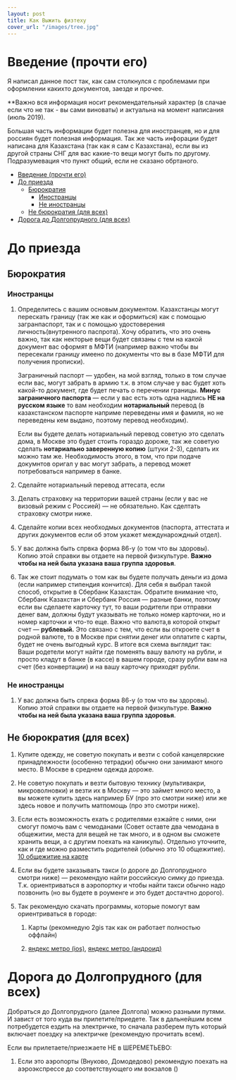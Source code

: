 ```yaml
---
layout: post
title: Как Выжить физтеху
cover_url: "/images/tree.jpg"
---
```


# Введение (прочти его)

Я написал данное пост так, как сам столкнулся с проблемами при оформлении какихто документов, заезде и прочее.

**Важно вся информация носит рекомендательный характер (в слачае если что не так - вы сами виноваты) и актуальна на момент написания (июль 2019).

Большая часть информации будет полезна для иностранцев, но и для россиян будет полезная информация. Так же часть инфорации будет написана для Казахстана (так как я сам с Казахстана), если вы из другой страны СНГ для вас какие-то вещи могут быть по другому. Подразумевация что пункт общий, если не сказано обртаного.
<!-- more -->
- [Введение (прочти его)](#%D0%92%D0%B2%D0%B5%D0%B4%D0%B5%D0%BD%D0%B8%D0%B5-%D0%BF%D1%80%D0%BE%D1%87%D1%82%D0%B8-%D0%B5%D0%B3%D0%BE)
- [До приезда](#%D0%94%D0%BE-%D0%BF%D1%80%D0%B8%D0%B5%D0%B7%D0%B4%D0%B0)
  - [Бюрократия](#%D0%91%D1%8E%D1%80%D0%BE%D0%BA%D1%80%D0%B0%D1%82%D0%B8%D1%8F)
    - [Иностранцы](#%D0%98%D0%BD%D0%BE%D1%81%D1%82%D1%80%D0%B0%D0%BD%D1%86%D1%8B)
    - [Не иностранцы](#%D0%9D%D0%B5-%D0%B8%D0%BD%D0%BE%D1%81%D1%82%D1%80%D0%B0%D0%BD%D1%86%D1%8B)
  - [Не бюрократия (для всех)](#%D0%9D%D0%B5-%D0%B1%D1%8E%D1%80%D0%BE%D0%BA%D1%80%D0%B0%D1%82%D0%B8%D1%8F-%D0%B4%D0%BB%D1%8F-%D0%B2%D1%81%D0%B5%D1%85)
- [Дорога до Долгопрудного (для всех)](#%D0%94%D0%BE%D1%80%D0%BE%D0%B3%D0%B0-%D0%B4%D0%BE-%D0%94%D0%BE%D0%BB%D0%B3%D0%BE%D0%BF%D1%80%D1%83%D0%B4%D0%BD%D0%BE%D0%B3%D0%BE-%D0%B4%D0%BB%D1%8F-%D0%B2%D1%81%D0%B5%D1%85)

# До приезда 



## Бюрократия

### Иностранцы

1. Определитесь с вашим основым документом. Казахстанцы могут перескать границу (так же как и оформиться) как с помощью загранпаспорт, так и с помощью удостоверения личность(внутренного паспрота). Хочу обратить, что это очень важно, так как некторые вещи будет связаны с тем на какой документ вас оформят в МФТИ (например важно чтобы вы пересекали границу имеено по документы что вы в базе МФТИ для получения прописки).

   Заграничный паспорт — удобен, на мой взгляд, только в том случае если вас, могут забрать в армию т.к. в этом случае у вас будет хоть какой-то документ, где будет печать о перечении границы. **Минус заграничного паспорта** — если у вас есть хоть одна надпись **НЕ на русском языке** то вам необходим **нотариальный** перевод (в казахстанском паспорте наприме переведены имя и фамиля, но не переведены кем выдано, поэтому перевод необходим).

   Если вы будете делать нотариальный перевод советую это сделать дома, в Москве это будет стоить гораздо дороже, так же советую сделать **нотариально заверенную копию** (штуки 2-3), сделать их можно там же. Необходимость этого, в том, что при подаче докумнтов оригал у вас могут забрать, а перевод может потребоваться например в банке.

2. Сделайте нотариальный перевод аттесата, если 
3. Делать страховку на территории вашей страны (если у  вас не визовый режим с Россией) — не обязательно. Как сделтать страховку смотри ниже.
4. Сделайте копии всех необходмых документов (паспорта, аттестата и других документов если об этом укажет междунарождный отдел).
5. У вас должна быть спрвка форма 86-у (о том что вы здоровы). Копию этой справки вы отдаете на первой физкультуре. **Важно чтобы на ней была указана ваша группа здоровья**.
6. Так же стоит подумать о том как вы будете получать деньги из дома (если например стипендия кончится). Для себя я выбрал такой способ, открытие в Сбербанк Казахстан. Обратите внимание что, Сбербанк Казахстан и Сбербанк Россия — разные банки, поэтому если вы сделаете карточку тут, то ваши родители при отправки денег вам, должны будут указывать не только номер карточки, но и номер карточки и что-то еще. Важно что валюта,в которой открыт счет — **рублевый.** Это связано с тем, что если вы откроете счет в родной валюте, то в Москве при снятии денег или оплатите с карты, будет не очень выгодный курс. В итоге вся схема выглядит так: Ваши родетели могут найти где поменять вашу валюту на рубли, и просто кладут в банке (в кассе) в вашем городе, сразу рубли вам на счет (без конвертации) и на вашу карточку приходят рубли.



### Не иностранцы

1. У вас должна быть спрвка форма 86-у (о том что вы здоровы). Копию этой справки вы отдаете на первой физкультуре. **Важно чтобы на ней была указана ваша группа здоровья**.



## Не бюрократия (для всех)

1. Купите одежду, не советую покупать и везти с собой канцелярские принадлежности (особенно тетрадки) обычно они занимают много место. В Москве в среднем одежда дороже.

2. Не советую покупать и везти бытовую технику (мультивакри, микроволновки) и везти их в Москву — это займет много место, а вы можете купить здесь например БУ (про это смотри ниже) или же здесь новое и получить матпомощь (про это смотри ниже).

3. Если есть возможность ехать с родителями езжайте с ними, они смогут помочь вам с чемоданами (Совет оставте два чемодана в общежитии, места для вещей не так много, и в одном вы сможете хранить вещи, а с другим поехать на каникулы). Отдельно уточните, как и где можно  разместить родителей (обычно это 10 общежитие). [10 общежитие на карте](https://2gis.ru/moscow/geo/4504235295532392)

4. Если вы будете заказывать такси (о дороге до Долгопрудного смотри ниже) — рекомендую найти российскую симку до приезда. Т.к. ориентриваться в аэропортку и чтобы найти такси обычно надо позвонить (но вы будете в роуменге и это будет достачтно дорого).

5. Так рекомендую скачать программы, которые помогут вам ориентриваться в городе:

   1. Карты (рекомнедую 2gis так как он работает полностью оффлайн)

   2. [яндекс метро (ios)](https://apps.apple.com/ru/app/яндекс-метро/id392589075 ), [яндекс метро (андроид)](https://play.google.com/store/apps/details?id=ru.yandex.metro&amp;hl=ru)

# Дорога до Долгопрудного (для всех)

Добраться до Долгопрудного (далее Долгопа) можно разными путями. И завист от того куда вы прилетите/приедете. Так в дальнейшим всем потребудется ездить на электричке, то сначала разберем путь который включает поездку на электричке (рекомендую прочитать всем).

Если вы прилетаете/приезжаете НЕ в ШЕРЕМЕТЬЕВО:

1. Если это аэропорты (Внуково, Домодедово) рекомендую поехать на аэроэкспрессе до соответствующего им вокзалов ()


